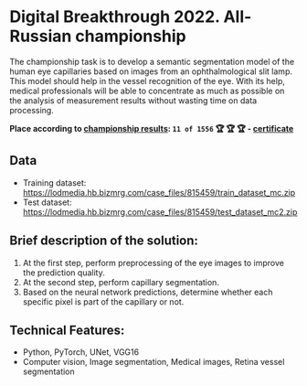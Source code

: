 # Digital Breakthrough 2022. All-Russian championship
The championship task is to develop a semantic segmentation model of the human eye capillaries based on images from an ophthalmological slit lamp. This model should help in the vessel recognition of the eye. With its help, medical professionals will be able to concentrate as much as possible on the analysis of measurement results without wasting time on data processing.

**Place according to [championship results](https://hacks-ai.ru/championships/758465 ): `11 of 1556` 🏆 🏆 🏆 - [certificate](https://github.com/EfremtsevVsevolod/retinal-vessel-segmentation/blob/main/certificate.pdf)**

## Data
* Training dataset: https://lodmedia.hb.bizmrg.com/case_files/815459/train_dataset_mc.zip
* Test dataset: https://lodmedia.hb.bizmrg.com/case_files/815459/test_dataset_mc2.zip

## Brief description of the solution:
1. At the first step, perform preprocessing of the eye images to improve the prediction quality.
2. At the second step, perform capillary segmentation.
3. Based on the neural network predictions, determine whether each specific pixel is part of the capillary or not.

## Technical Features:
* Python, PyTorch, UNet, VGG16
* Computer vision, Image segmentation, Medical images, Retina vessel segmentation
